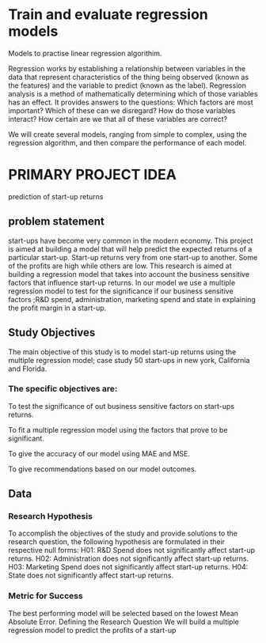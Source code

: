 # Train and evaluate regression models

Models to practise linear regression algorithim.

Regression works by establishing a relationship between variables in the data that represent characteristics of the thing being observed (known as the features) and the variable to predict (known as the label).
Regression analysis is a method of mathematically determining which of those variables has an effect. It provides answers to the questions:
Which factors are most important?
Which of these can we disregard? 
How do those variables interact? 
How certain are we that all of these variables are correct?


We will create several models, ranging from simple to complex, using the regression algorithm, and then compare the performance of each model.

# PRIMARY PROJECT IDEA
prediction of start-up returns

## problem statement

start-ups have become very common in the modern economy. This project is aimed at building a model that will help predict the expected returns of a particular start-up. Start-up returns very from one start-up to another. Some of the profits are high while others are low. This research is aimed at building a regression model that takes into account the business sensitive factors that influence start-up returns. In our model we use a multiple regression model to test for the significance if our business sensitive factors  ;R&D spend, administration, marketing spend and state in explaining the profit margin in a start-up.


## Study Objectives

The main objective of this study is to model start-up returns using the multiple regression model; case study 50 start-ups in new york, California and Florida.

### The specific objectives are:

To test the significance of out business sensitive factors on start-ups returns.

To fit a multiple regression model using the factors that prove to be significant.

To give the accuracy of our model using MAE and MSE.

To give recommendations based on our model outcomes.


## Data

### Research Hypothesis

To accomplish the objectives of the study and provide solutions to the research question, the following hypothesis are formulated in their respective null forms:
H01: R&D Spend does not significantly affect start-up returns.
H02: Administration does not significantly affect start-up returns.
H03: Marketing Spend does not significantly affect start-up returns.
H04: State does not significantly affect start-up returns.


### Metric for Success
The best performing model will be selected based on the lowest Mean Absolute Error.
Defining the Research Question
We will build a multiple regression model to predict the profits of a start-up
